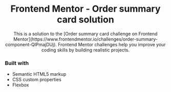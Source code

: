 <img src="">

<h1 align="center">Frontend Mentor - Order summary card solution</h1>

<p align="center">This is a solution to the [Order summary card challenge on Frontend Mentor](https://www.frontendmentor.io/challenges/order-summary-component-QlPmajDUj). Frontend Mentor challenges help you improve your coding skills by building realistic projects.</p>


### Built with

- Semantic HTML5 markup
- CSS custom properties
- Flexbox